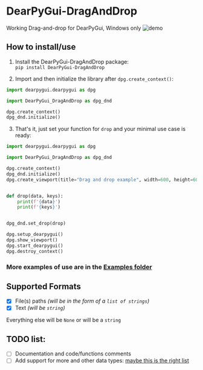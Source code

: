 # DearPyGui-DragAndDrop

Working Drag-and-drop for DearPyGui, Windows only
![demo](https://user-images.githubusercontent.com/46572469/210178591-3011e753-82ed-4d8f-8652-87375d7366e0.gif)

## How to install/use

1) Install the DearPyGui-DragAndDrop package: </br>
   `pip install DearPyGui-DragAndDrop`

2) Import and then initialize the library after `dpg.create_context()`:

```python
import dearpygui.dearpygui as dpg

import DearPyGui_DragAndDrop as dpg_dnd

dpg.create_context()
dpg_dnd.initialize()
```

3) That's it, just set your function for `drop` and your minimal use case is ready:

```python
import dearpygui.dearpygui as dpg

import DearPyGui_DragAndDrop as dpg_dnd

dpg.create_context()
dpg_dnd.initialize()
dpg.create_viewport(title="Drag and drop example", width=600, height=600)


def drop(data, keys):
    print(f'{data}')
    print(f'{keys}')


dpg_dnd.set_drop(drop)

dpg.setup_dearpygui()
dpg.show_viewport()
dpg.start_dearpygui()
dpg.destroy_context()
```

### More examples of use are in the [Examples folder](https://github.com/IvanNazaruk/DearPyGui-DragAndDrop/Examples)

## Supported Formats

- [x] File(s) paths *(will be in the form of a `list of strings`)*
- [x] Text *(will be `string`)*

Everything else will be `None` or will be a `string`

## TODO list:

- [ ] Documentation and code/functions comments
- [ ] Add support for more and other data
  types: [maybe this is the right list](https://learn.microsoft.com/en-us/windows/win32/dataxchg/standard-clipboard-formats#constants)